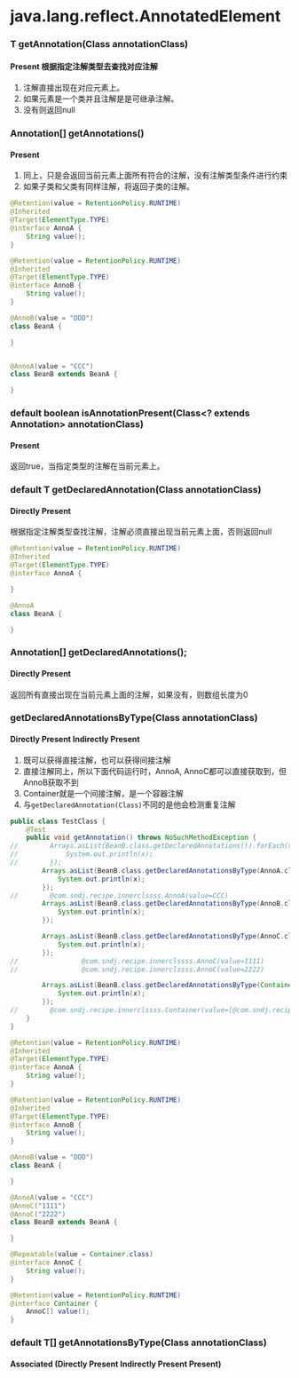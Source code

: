 java.lang.reflect.AnnotatedElement
===

### <T extends Annotation> T getAnnotation(Class<T> annotationClass)
#### Present 根据指定注解类型去查找对应注解
1. 注解直接出现在对应元素上。
2. 如果元素是一个类并且注解是是可继承注解。
3. 没有则返回null

### Annotation[] getAnnotations()
#### Present 
1. 同上，只是会返回当前元素上面所有符合的注解，没有注解类型条件进行约束
2. 如果子类和父类有同样注解，将返回子类的注解。
```java
@Retention(value = RetentionPolicy.RUNTIME)
@Inherited
@Target(ElementType.TYPE)
@interface AnnoA {
    String value();
}

@Retention(value = RetentionPolicy.RUNTIME)
@Inherited
@Target(ElementType.TYPE)
@interface AnnoB {
    String value();
}

@AnnoB(value = "DDD")
class BeanA {

}


@AnnoA(value = "CCC")
class BeanB extends BeanA {

}
```

### default boolean isAnnotationPresent(Class<? extends Annotation> annotationClass)
#### Present
返回true，当指定类型的注解在当前元素上。

### default <T extends Annotation> T getDeclaredAnnotation(Class<T> annotationClass)
#### Directly Present
根据指定注解类型查找注解，注解必须直接出现当前元素上面，否则返回null
````java
@Retention(value = RetentionPolicy.RUNTIME)
@Inherited
@Target(ElementType.TYPE)
@interface AnnoA {

}

@AnnoA
class BeanA {

}
````

### Annotation[] getDeclaredAnnotations();
#### Directly Present
返回所有直接出现在当前元素上面的注解，如果没有，则数组长度为0



### getDeclaredAnnotationsByType(Class<T> annotationClass)
#### Directly Present   Indirectly Present
1. 既可以获得直接注解，也可以获得间接注解
2. 直接注解同上，所以下面代码运行时，AnnoA, AnnoC都可以直接获取到，但AnnoB获取不到
3. Container就是一个间接注解，是一个容器注解
4. 与`getDeclaredAnnotation(Class)`不同的是他会检测重复注解

```java
public class TestClass {
    @Test
    public void getAnnotation() throws NoSuchMethodException {
//        Arrays.asList(BeanB.class.getDeclaredAnnotations()).forEach(x -> {
//            System.out.println(x);
//        });
        Arrays.asList(BeanB.class.getDeclaredAnnotationsByType(AnnoA.class)).forEach(x -> {
            System.out.println(x);
        });
//        @com.sndj.recipe.innerclssss.AnnoA(value=CCC)
        Arrays.asList(BeanB.class.getDeclaredAnnotationsByType(AnnoB.class)).forEach(x -> {
            System.out.println(x);
        });

        Arrays.asList(BeanB.class.getDeclaredAnnotationsByType(AnnoC.class)).forEach(x -> {
            System.out.println(x);
        });
//                @com.sndj.recipe.innerclssss.AnnoC(value=1111)
//                @com.sndj.recipe.innerclssss.AnnoC(value=2222)

        Arrays.asList(BeanB.class.getDeclaredAnnotationsByType(Container.class)).forEach(x -> {
            System.out.println(x);
        });
//        @com.sndj.recipe.innerclssss.Container(value=[@com.sndj.recipe.innerclssss.AnnoC(value=1111), @com.sndj.recipe.innerclssss.AnnoC(value=2222)])
    }
}

@Retention(value = RetentionPolicy.RUNTIME)
@Inherited
@Target(ElementType.TYPE)
@interface AnnoA {
    String value();
}

@Retention(value = RetentionPolicy.RUNTIME)
@Inherited
@Target(ElementType.TYPE)
@interface AnnoB {
    String value();
}

@AnnoB(value = "DDD")
class BeanA {

}

@AnnoA(value = "CCC")
@AnnoC("1111")
@AnnoC("2222")
class BeanB extends BeanA {

}

@Repeatable(value = Container.class)
@interface AnnoC {
    String value();
}

@Retention(value = RetentionPolicy.RUNTIME)
@interface Container {
    AnnoC[] value();
}

```

### default <T extends Annotation> T[] getAnnotationsByType(Class<T> annotationClass)
#### Associated (Directly Present	Indirectly Present	Present)
